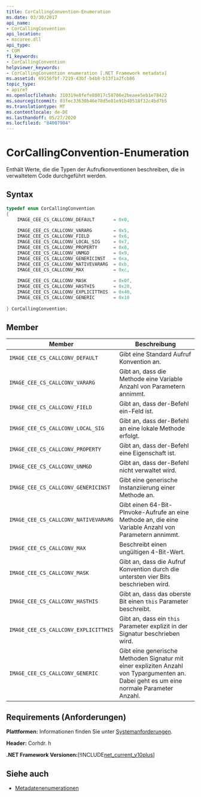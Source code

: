 ```yaml
---
title: CorCallingConvention-Enumeration
ms.date: 03/30/2017
api_name:
- CorCallingConvention
api_location:
- mscoree.dll
api_type:
- COM
f1_keywords:
- CorCallingConvention
helpviewer_keywords:
- CorCallingConvention enumeration [.NET Framework metadata]
ms.assetid: 69156fbf-7219-43bf-b4b8-b13f1a2fcb86
topic_type:
- apiref
ms.openlocfilehash: 310319e8fefe80017c58706e2beaee5eb1e78422
ms.sourcegitcommit: 03fec33630b46e78d5e81e91b40518f32c4bd7b5
ms.translationtype: MT
ms.contentlocale: de-DE
ms.lasthandoff: 05/27/2020
ms.locfileid: "84007904"
---
```

# <a name="corcallingconvention-enumeration"></a>CorCallingConvention-Enumeration
Enthält Werte, die die Typen der Aufrufkonventionen beschreiben, die in verwaltetem Code durchgeführt werden.  
  
## <a name="syntax"></a>Syntax  
  
```cpp  
typedef enum CorCallingConvention  
{  
    IMAGE_CEE_CS_CALLCONV_DEFAULT       = 0x0,  
  
    IMAGE_CEE_CS_CALLCONV_VARARG        = 0x5,  
    IMAGE_CEE_CS_CALLCONV_FIELD         = 0x6,  
    IMAGE_CEE_CS_CALLCONV_LOCAL_SIG     = 0x7,  
    IMAGE_CEE_CS_CALLCONV_PROPERTY      = 0x8,  
    IMAGE_CEE_CS_CALLCONV_UNMGD         = 0x9,  
    IMAGE_CEE_CS_CALLCONV_GENERICINST   = 0xa,  
    IMAGE_CEE_CS_CALLCONV_NATIVEVARARG  = 0xb,  
    IMAGE_CEE_CS_CALLCONV_MAX           = 0xc,  
  
    IMAGE_CEE_CS_CALLCONV_MASK          = 0x0f,  
    IMAGE_CEE_CS_CALLCONV_HASTHIS       = 0x20,  
    IMAGE_CEE_CS_CALLCONV_EXPLICITTHIS  = 0x40,  
    IMAGE_CEE_CS_CALLCONV_GENERIC       = 0x10  
  
} CorCallingConvention;  
```  
  
## <a name="members"></a>Member  
  
|Member|Beschreibung|  
|------------|-----------------|  
|`IMAGE_CEE_CS_CALLCONV_DEFAULT`|Gibt eine Standard Aufruf Konvention an.|  
|`IMAGE_CEE_CS_CALLCONV_VARARG`|Gibt an, dass die Methode eine Variable Anzahl von Parametern annimmt.|  
|`IMAGE_CEE_CS_CALLCONV_FIELD`|Gibt an, dass der-Befehl ein-Feld ist.|  
|`IMAGE_CEE_CS_CALLCONV_LOCAL_SIG`|Gibt an, dass der-Befehl an eine lokale Methode erfolgt.|  
|`IMAGE_CEE_CS_CALLCONV_PROPERTY`|Gibt an, dass der-Befehl eine Eigenschaft ist.|  
|`IMAGE_CEE_CS_CALLCONV_UNMGD`|Gibt an, dass der-Befehl nicht verwaltet wird.|  
|`IMAGE_CEE_CS_CALLCONV_GENERICINST`|Gibt eine generische Instanziierung einer Methode an.|  
|`IMAGE_CEE_CS_CALLCONV_NATIVEVARARG`|Gibt einen 64-Bit-PInvoke-Aufrufe an eine Methode an, die eine Variable Anzahl von Parametern annimmt.|  
|`IMAGE_CEE_CS_CALLCONV_MAX`|Beschreibt einen ungültigen 4-Bit-Wert.|  
|`IMAGE_CEE_CS_CALLCONV_MASK`|Gibt an, dass die Aufruf Konvention durch die untersten vier Bits beschrieben wird.|  
|`IMAGE_CEE_CS_CALLCONV_HASTHIS`|Gibt an, dass das oberste Bit einen `this` Parameter beschreibt.|  
|`IMAGE_CEE_CS_CALLCONV_EXPLICITTHIS`|Gibt an, dass ein `this` Parameter explizit in der Signatur beschrieben wird.|  
|`IMAGE_CEE_CS_CALLCONV_GENERIC`|Gibt eine generische Methoden Signatur mit einer expliziten Anzahl von Typargumenten an. Dabei geht es um eine normale Parameter Anzahl.|  
  
## <a name="requirements"></a>Requirements (Anforderungen)  
 **Plattformen:** Informationen finden Sie unter [Systemanforderungen](../../get-started/system-requirements.md).  
  
 **Header:** Corhdr. h  
  
 **.NET Framework Versionen:**[!INCLUDE[net_current_v10plus](../../../../includes/net-current-v10plus-md.md)]  
  
## <a name="see-also"></a>Siehe auch

- [Metadatenenumerationen](metadata-enumerations.md)
